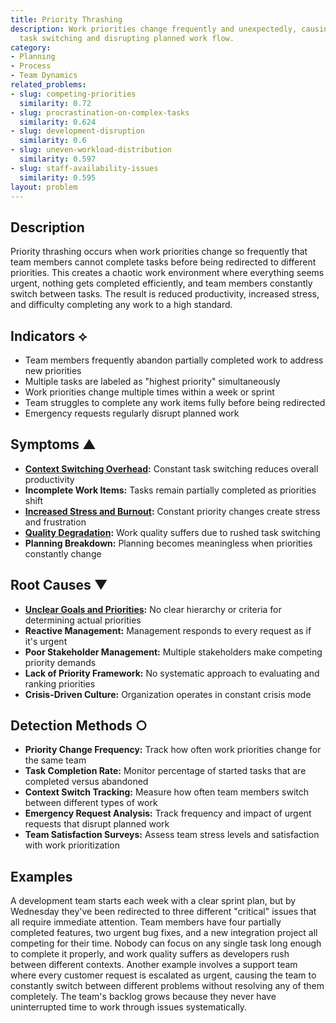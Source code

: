 ```yaml
---
title: Priority Thrashing
description: Work priorities change frequently and unexpectedly, causing constant
  task switching and disrupting planned work flow.
category:
- Planning
- Process
- Team Dynamics
related_problems:
- slug: competing-priorities
  similarity: 0.72
- slug: procrastination-on-complex-tasks
  similarity: 0.624
- slug: development-disruption
  similarity: 0.6
- slug: uneven-workload-distribution
  similarity: 0.597
- slug: staff-availability-issues
  similarity: 0.595
layout: problem
---
```


## Description

Priority thrashing occurs when work priorities change so frequently that team members cannot complete tasks before being redirected to different priorities. This creates a chaotic work environment where everything seems urgent, nothing gets completed efficiently, and team members constantly switch between tasks. The result is reduced productivity, increased stress, and difficulty completing any work to a high standard.

## Indicators ⟡

- Team members frequently abandon partially completed work to address new priorities
- Multiple tasks are labeled as "highest priority" simultaneously
- Work priorities change multiple times within a week or sprint
- Team struggles to complete any work items fully before being redirected
- Emergency requests regularly disrupt planned work

## Symptoms ▲

- **[Context Switching Overhead](context-switching-overhead.md):** Constant task switching reduces overall productivity
- **Incomplete Work Items:** Tasks remain partially completed as priorities shift
- **[Increased Stress and Burnout](increased-stress-and-burnout.md):** Constant priority changes create stress and frustration
- **[Quality Degradation](quality-degradation.md):** Work quality suffers due to rushed task switching
- **Planning Breakdown:** Planning becomes meaningless when priorities constantly change

## Root Causes ▼

- **[Unclear Goals and Priorities](unclear-goals-and-priorities.md):** No clear hierarchy or criteria for determining actual priorities
- **Reactive Management:** Management responds to every request as if it's urgent
- **Poor Stakeholder Management:** Multiple stakeholders make competing priority demands
- **Lack of Priority Framework:** No systematic approach to evaluating and ranking priorities
- **Crisis-Driven Culture:** Organization operates in constant crisis mode

## Detection Methods ○

- **Priority Change Frequency:** Track how often work priorities change for the same team
- **Task Completion Rate:** Monitor percentage of started tasks that are completed versus abandoned
- **Context Switch Tracking:** Measure how often team members switch between different types of work
- **Emergency Request Analysis:** Track frequency and impact of urgent requests that disrupt planned work
- **Team Satisfaction Surveys:** Assess team stress levels and satisfaction with work prioritization

## Examples

A development team starts each week with a clear sprint plan, but by Wednesday they've been redirected to three different "critical" issues that all require immediate attention. Team members have four partially completed features, two urgent bug fixes, and a new integration project all competing for their time. Nobody can focus on any single task long enough to complete it properly, and work quality suffers as developers rush between different contexts. Another example involves a support team where every customer request is escalated as urgent, causing the team to constantly switch between different problems without resolving any of them completely. The team's backlog grows because they never have uninterrupted time to work through issues systematically.